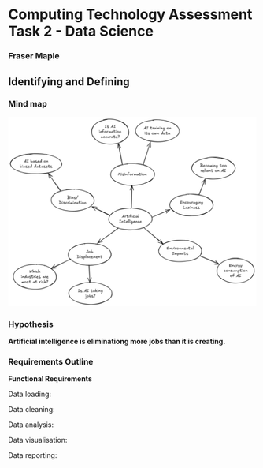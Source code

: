 # Computing Technology Assessment Task 2 - Data Science
### Fraser Maple

## Identifying and Defining
### Mind map
![Mind map](./images/mind%20map.png)

### Hypothesis
**Artificial intelligence is eliminationg more jobs than it is creating.**

### Requirements Outline
**Functional Requirements**

Data loading: 

Data cleaning:

Data analysis:

Data visualisation:

Data reporting: